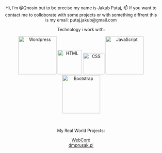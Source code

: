 <p align="center">
Hi, I’m @Qnosin but to be precise my name is Jakub Putaj,
📫 If you want to contact me to colloborate with some projects or with something diffrent this is my email: putaj.jakub@gmail.com
 </p>




  
 <p align='center'>Technology i work with: </p>
<div align="center">
	<img width="125" src="https://img.shields.io/badge/Wordpress-21759B?style=for-the-badge&logo=wordpress&logoColor=white" alt="Wordpress" title="Wordpress"/>
         <img width="80" src="https://img.shields.io/badge/HTML-239120?style=for-the-badge&logo=html5&logoColor=white" alt="HTML" title="HTML"/>
	 <img width="70" src="https://img.shields.io/badge/CSS-239120?&style=for-the-badge&logo=css3&logoColor=white" alt="CSS" title="CSS"/>
	 <img width="125" src="https://img.shields.io/badge/JavaScript-F7DF1E?style=for-the-badge&logo=javascript&logoColor=black" alt="JavaScript" title="JavaScript"/>
	 <img width="125" src="https://img.shields.io/badge/Bootstrap-563D7C?style=for-the-badge&logo=bootstrap&logoColor=white" alt="Bootstrap" title="Bootstrap"/>
</div>
<br/>


<br/>
<p align='center'>My Real World Projects:</p>
<div align='center'>
<a href="https://webcord.pl/" target="_blank">WebCord</a>
</div>
<div align='center'>
<a href="https://dmprusak.pl/" target="_blank">dmprusak.pl</a>
</div>


  
  



<!---
Qnosin/Qnosin is a ✨ special ✨ repository because its `README.md` (this file) appears on your GitHub profile.
You can click the Preview link to take a look at your changes.
--->
